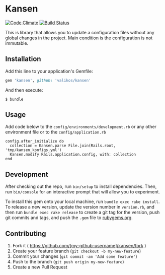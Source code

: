 # Kansen

[![Code Climate](https://codeclimate.com/github/valikos/kansen/badges/gpa.svg)](https://codeclimate.com/github/valikos/kansen) [![Build Status](https://travis-ci.org/valikos/kansen.svg?branch=develop)](https://travis-ci.org/valikos/kansen)

This is library that allows you to update a configuration files without any global changes in the project. Main condition is the configuration is not immutable.

## Installation

Add this line to your application's Gemfile:

```ruby
gem 'kansen', github: 'valikos/kansen'
```

And then execute:

    $ bundle

## Usage
Add code below to the `config/environments/development.rb` or any other environment file or to the `config/application.rb`

    config.after_initialize do
      collection = Kansen.parse File.join(Rails.root, 'tmp/kansen_konfigs.yml')
      Kansen.modify Rails.application.config, with: collection
    end


## Development

After checking out the repo, run `bin/setup` to install dependencies. Then, run `bin/console` for an interactive prompt that will allow you to experiment.

To install this gem onto your local machine, run `bundle exec rake install`. To release a new version, update the version number in `version.rb`, and then run `bundle exec rake release` to create a git tag for the version, push git commits and tags, and push the `.gem` file to [rubygems.org](https://rubygems.org).

## Contributing

1. Fork it ( https://github.com/[my-github-username]/kansen/fork )
2. Create your feature branch (`git checkout -b my-new-feature`)
3. Commit your changes (`git commit -am 'Add some feature'`)
4. Push to the branch (`git push origin my-new-feature`)
5. Create a new Pull Request

